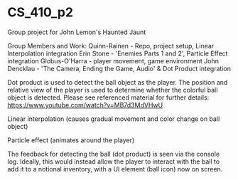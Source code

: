 # CS_410_p2
Group project for John Lemon's Haunted Jaunt

Group Members and Work:
Quinn-Rainen - Repo, project setup, Linear Interpolation integration
Erin Stone - 'Enemies Parts 1 and 2', Particle Effect integration
Globus-O'Harra - player movement, game environment
John Dencklau - 'The Camera, Ending the Game, Audio' & Dot Product integration

Dot product is used to detect the ball object as the player. The position and 
relative view of the player is used to determine whether the colorful ball 
object is detected. Please see referenced material for further details:
https://www.youtube.com/watch?v=MB7d3MdVHwU

Linear interpolation (causes gradual movement and color change on ball object)

Particle effect (animates around the player)

The feedback for detecting the ball (dot product) is seen via the console log.
Ideally, this would instead allow the player to interact with the ball to add
it to a notional inventory, with a UI element (ball icon) now on screen. 
